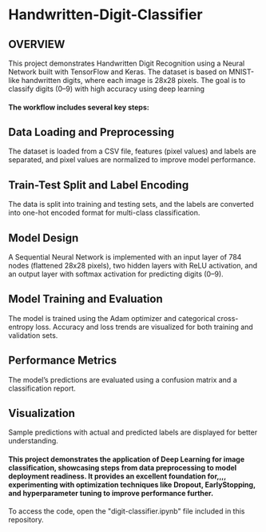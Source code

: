 # Handwritten-Digit-Classifier

## OVERVIEW

This project demonstrates Handwritten Digit Recognition using a Neural Network built with TensorFlow and Keras. The dataset is based on MNIST-like handwritten digits, where each image is 28x28 pixels. The goal is to classify digits (0–9) with high accuracy using deep learning

#### The workflow includes several key steps:

## Data Loading and Preprocessing 
The dataset is loaded from a CSV file, features (pixel values) and labels are separated, and pixel values are normalized to improve model performance.

## Train-Test Split and Label Encoding 
The data is split into training and testing sets, and the labels are converted into one-hot encoded format for multi-class classification.

## Model Design 
A Sequential Neural Network is implemented with an input layer of 784 nodes (flattened 28x28 pixels), two hidden layers with ReLU activation, and an output layer with softmax activation for predicting digits (0–9).

## Model Training and Evaluation 
The model is trained using the Adam optimizer and categorical cross-entropy loss. Accuracy and loss trends are visualized for both training and validation sets.

## Performance Metrics 
The model’s predictions are evaluated using a confusion matrix and a classification report.

## Visualization 
Sample predictions with actual and predicted labels are displayed for better understanding.

#### This project demonstrates the application of Deep Learning for image classification, showcasing steps from data preprocessing to model deployment readiness. It provides an excellent foundation for,,,, experimenting with optimization techniques like Dropout, EarlyStopping, and hyperparameter tuning to improve performance further.


To access the code, open the "digit-classifier.ipynb" file included in this repository.
